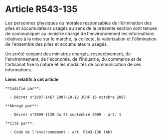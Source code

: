 # Article R543-135

Les personnes physiques ou morales responsables de l'élimination des piles et accumulateurs usagés au sens de la présente
section sont tenues de communiquer au ministre chargé de l'environnement les informations relatives à la mise sur le marché,
la collecte, la valorisation et l'élimination de l'ensemble des piles et accumulateurs usagés.

Un arrêté conjoint des ministres chargés, respectivement, de l'environnement, de l'économie, de l'industrie, du commerce et
de l'artisanat fixe la nature et les modalités de communication de ces informations.

**Liens relatifs à cet article**

	**Codifié par**:

	  - Décret n°2007-1467 2007-10-12 JORF 16 octobre 2007

	**Abrogé par**:

	  - Décret n°2009-1139 du 22 septembre 2009 - art. 1

	**Cité par**:

	  - Code de l'environnement - art. R543-136 (Ab)

